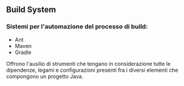 ## Build System  
### Sistemi per l'automazione del processo di build:
- Ant
- Maven
- Gradle

Offrono l'ausilio di strumenti che tengano in considerazione tutte le dipendenze, legami e configurazioni presenti fra i diversi elementi che compongono un progetto Java.